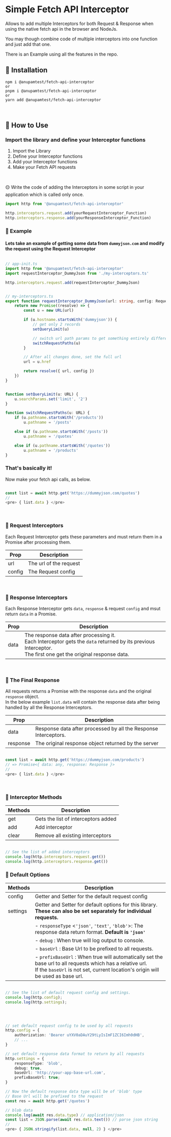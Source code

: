 # Simple Fetch API Interceptor

Allows to add multiple Interceptors for both Request & Response when using the native fetch api in the browser and NodeJs.

<!-- Although you should avoid adding too many interceptors as it may delay you request triggering; as each interceptor depends and works upon the awaited result of its previous Interceptor.
So if thats what and how your application requests needs to be processed then use it that way.
Thats how Interceptors must work. -->

You may though combine code of multiple interceptors into one function and just add that one.

There is an Example using all the features in the repo.


## 📄 Installation

```
npm i @anupamtest/fetch-api-interceptor
or
pnpm i @anupamtest/fetch-api-interceptor
or
yarn add @anupamtest/fetch-api-interceptor
```

<br/>

## 📑 How to Use

### Import the library and define your Interceptor functions

1. Import the Library
2. Define your Interceptor functions
3. Add your Interceptor functions
4. Make your Fetch API requests

<br/>

🟡 Write the code of adding the Interceptors in some script in your application which is called only once.

```ts
import http from '@anupamtest/fetch-api-interceptor'

http.interceptors.request.add(yourRequestInterceptor_Function)
http.interceptors.response.add(yourResponseInterceptor_Function)
```


### 📄 Example
#### Lets take an example of getting some data from `dummyjson.com` and modify the request using the Request Interceptor

```ts

// app-init.ts
import http from '@anupamtest/fetch-api-interceptor'
import requestInterceptor_DummyJson from './my-interceptors.ts'

http.interceptors.request.add(requestInterceptor_DummyJson)


// my-interceptors.ts
export function requestInterceptor_DummyJson(url: string, config: RequestConfig): RequestFnResult {
    return new Promise((resolve) => {
        const u = new URL(url)

        if (u.hostname.startsWith('dummyjson')) {
            // get only 2 records
            setQueryLimit(u)

            // switch url path params to get something entirely different
            switchRequestPaths(u)
        }

        // After all changes done, set the full url
        url = u.href

        return resolve({ url, config })
    })
}


function setQueryLimit(u: URL) {
    u.searchParams.set('limit', '2')
}

function switchRequestPaths(u: URL) {
    if (u.pathname.startsWith('/products'))
        u.pathname = '/posts'

    else if (u.pathname.startsWith('/posts'))
        u.pathname = '/quotes'

    else if (u.pathname.startsWith('/quotes'))
        u.pathname = '/products'
}


```

### That's basically it!
Now make your fetch api calls, as below.

```js

const list = await http.get('https://dummyjson.com/quotes')
//
<pre> { list.data } </pre>

```

<br/>


### 📄 Request Interceptors

Each Request Interceptor gets these parameters and must return them in a Promise after processing them.

| Prop | Description |
| ---- | ----------- |
| url  | The url of the request
| config | The Request config

<br/>

### 📄 Response Interceptors
Each Response Interceptor gets `data`, `response` & request `config` and msut return `data` in a Promise.

| Prop | Description |
| ---- | ----------- |
| data | The response data after processing it. <br/> Each Interceptor gets the `data` returned by its previous Interceptor. <br/> The first one get the original response data.

<br/>

### 📄 The Final Response
All requests returns a Promise with the response `data` and the original `response` object.
<br/>In the below example `list.data` will contain the response data after being handled by all the Response Interceptors.

| Prop | Description |
| ---- | ----------- |
| data | Response data after processed by all the Response Interceptors.
| response | The original response object returned by the server


```ts

const list = await http.get('https://dummyjson.com/products')
// => Promise<{ data: any, response: Response }>
//
<pre> { list.data } </pre>
```

<br/>

### 📄 Interceptor Methods

| Methods | Description |
| ------- | ----------- |
|  get    | Gets the list of interceptors added
|  add    | Add interceptor
|  clear  | Remove all existing interceptors

```js

// See the list of added interceptors
console.log(http.interceptors.request.get())
console.log(http.interceptors.response.get())

```

### 📄 Default Options

| Methods | Description |
| ------- | ----------- |
| config  | Getter and Setter for the default request config
| settings| Getter and Setter for default options for this library. <br/> <strong>These can also be set separately for individual requests.</strong>
|         |  - `responseType` <`'json'`, `'text'`, `'blob'`>: The response data return format. **Default is `'json'`** 
|         | - `debug` <boolean> : When true will log output to console.
|         | - `baseUrl` <string> : Base Url to be prefixed to all requests.
|         | - `prefixBaseUrl` <boolean> : When true will automatically set the base url to all requests which has a relative url. <br/>If the `baseUrl` is not set, current location's origin will be used as base url.



```ts

// See the list of default request config and settings.
console.log(http.config);
console.log(http.settings);

```


<br/>

```ts

// set default request config to be used by all requests
http.config = {
    authorization: 'Bearer uYXV0aDAuY29tLyIsImF1ZCI6Imh0dHB',
    // ...
}

// set default response data format to return by all requests
http.settings = {
    responseType: 'blob',
    debug: true,
    baseUrl: 'http://your-app-base-url.com',
    prefixBaseUrl: true;
}

// Now the default response data type will be of 'blob' type
// Base Url will be prefixed to the request
const res = await http.get('/quotes')

// blob data
console.log(await res.data.type) // application/json
const list = JSON.parse(await res.data.text()) // parse json string
// 
<pre> { JSON.stringify(list.data, null, 2) } </pre>

```

<br/>
